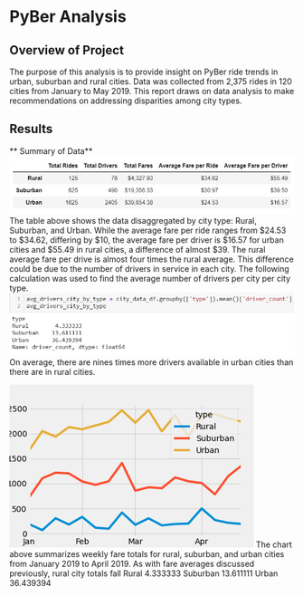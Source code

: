 # PyBer Analysis

## Overview of Project
The purpose of this analysis is to provide insight on PyBer ride trends in urban, suburban and rural cities. Data was collected from 2,375 rides in 120 cities from January to May 2019. This report draws on data analysis to make recommendations on addressing disparities among city types. 

## Results
** Summary of Data**
![Summary](/analysis/SummaryDF.jpg)
The table above shows the data disaggregated by city type: Rural, Suburban, and Urban. While the average fare per ride ranges from $24.53 to $34.62, differing by $10, the average fare per driver is $16.57 for urban cities and $55.49 in rural cities, a difference of almost $39. The rural average fare per drive is almost four times the rural average. This difference could be due to the number of drivers in service in each city. The following calculation was used to find the average number of drivers per city per city type. 
![avg_drivers](/analysis/calculate_driver_avg.jpg) 
On average, there are nines times more drivers available in urban cities than there are in rural cities. 

![line_chart](/analysis/Pyber_Fare_Summary.png)
The chart above summarizes weekly fare totals for rural, suburban, and urban cities from January 2019 to April 2019. As with fare averages discussed previously, rural city totals fall 
Rural        4.333333
Suburban    13.611111
Urban       36.439394